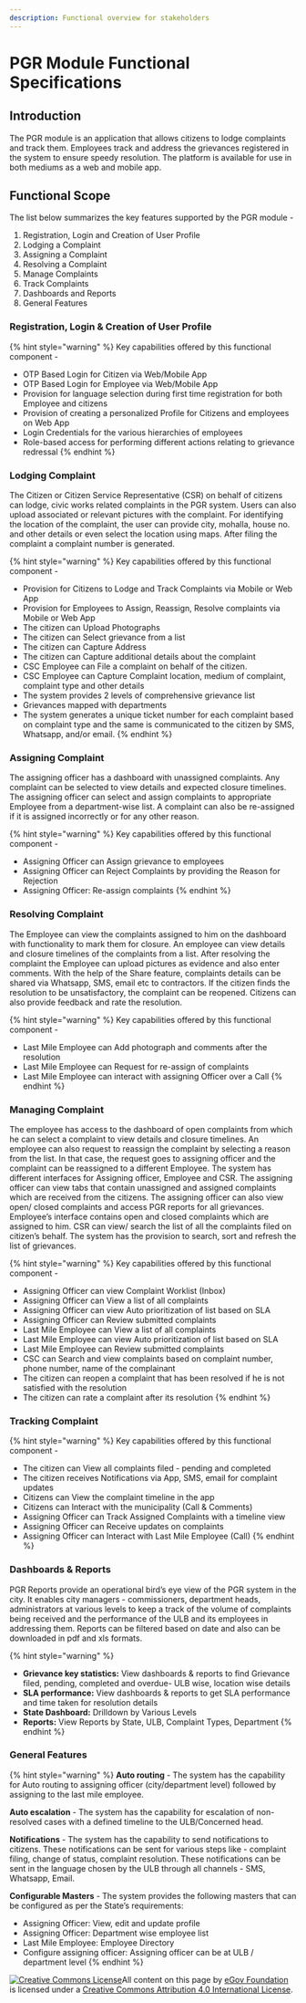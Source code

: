 ```yaml
---
description: Functional overview for stakeholders
---
```


# PGR Module Functional Specifications

## Introduction

The PGR module is an application that allows citizens to lodge complaints and track them. Employees track and address the grievances registered in the system to ensure speedy resolution. The platform is available for use in both mediums as a web and mobile app.

## Functional Scope

The list below summarizes the key features supported by the PGR module -

1. Registration, Login and Creation of User Profile
2. Lodging a Complaint
3. Assigning a Complaint
4. Resolving a Complaint
5. Manage Complaints
6. Track Complaints
7. Dashboards and Reports
8. General Features

### Registration, Login & Creation of User Profile

{% hint style="warning" %}
Key capabilities offered by this functional component -

* OTP Based Login for Citizen via Web/Mobile App
* OTP Based Login for Employee via Web/Mobile App
* Provision for language selection during first time registration for both Employee and citizens
* Provision of creating a personalized Profile for Citizens and employees on Web App
* Login Credentials for the various hierarchies of employees
* Role-based access for performing different actions relating to grievance redressal
{% endhint %}

### Lodging Complaint

The Citizen or Citizen Service Representative (CSR) on behalf of citizens can lodge, civic works related complaints in the PGR system. Users can also upload associated or relevant pictures with the complaint. For identifying the location of the complaint, the user can provide city, mohalla, house no. and other details or even select the location using maps. After filing the complaint a complaint number is generated.

{% hint style="warning" %}
Key capabilities offered by this functional component -

* Provision for Citizens to Lodge and Track Complaints via Mobile or Web App
* Provision for Employees to Assign, Reassign, Resolve complaints via Mobile or Web App
* The citizen can Upload Photographs
* The citizen can Select grievance from a list
* The citizen can Capture Address
* The citizen can Capture additional details about the complaint
* CSC Employee can File a complaint on behalf of the citizen.
* CSC Employee can Capture Complaint location, medium of complaint, complaint type and other details
* The system provides 2 levels of comprehensive grievance list
* Grievances mapped with departments
* The system generates a unique ticket number for each complaint based on complaint type and the same is communicated to the citizen by SMS, Whatsapp, and/or email.
{% endhint %}

### Assigning Complaint

The assigning officer has a dashboard with unassigned complaints. Any complaint can be selected to view details and expected closure timelines. The assigning officer can select and assign complaints to appropriate Employee from a department-wise list. A complaint can also be re-assigned if it is assigned incorrectly or for any other reason.

{% hint style="warning" %}
Key capabilities offered by this functional component -

* Assigning Officer can Assign grievance to employees
* Assigning Officer can Reject Complaints by providing the Reason for Rejection
* Assigning Officer: Re-assign complaints
{% endhint %}

### Resolving Complaint

The Employee can view the complaints assigned to him on the dashboard with functionality to mark them for closure. An employee can view details and closure timelines of the complaints from a list. After resolving the complaint the Employee can upload pictures as evidence and also enter comments. With the help of the Share feature, complaints details can be shared via Whatsapp, SMS, email etc to contractors. If the citizen finds the resolution to be unsatisfactory, the complaint can be reopened. Citizens can also provide feedback and rate the resolution.

{% hint style="warning" %}
Key capabilities offered by this functional component -

* Last Mile Employee can Add photograph and comments after the resolution
* Last Mile Employee can Request for re-assign of complaints
* Last Mile Employee can interact with assigning Officer over a Call
{% endhint %}

### Managing Complaint

The employee has access to the dashboard of open complaints from which he can select a complaint to view details and closure timelines. An employee can also request to reassign the complaint by selecting a reason from the list. In that case, the request goes to assigning officer and the complaint can be reassigned to a different Employee. The system has different interfaces for Assigning officer, Employee and CSR. The assigning officer can view tabs that contain unassigned and assigned complaints which are received from the citizens. The assigning officer can also view open/ closed complaints and access PGR reports for all grievances. Employee’s interface contains open and closed complaints which are assigned to him. CSR can view/ search the list of all the complaints filed on citizen’s behalf. The system has the provision to search, sort and refresh the list of grievances.

{% hint style="warning" %}
Key capabilities offered by this functional component -

* Assigning Officer can view Complaint Worklist (Inbox)
* Assigning Officer can View a list of all complaints
* Assigning Officer can view Auto prioritization of list based on SLA
* Assigning Officer can Review submitted complaints
* Last Mile Employee can View a list of all complaints
* Last Mile Employee can view Auto prioritization of list based on SLA
* Last Mile Employee can Review submitted complaints
* CSC can Search and view complaints based on complaint number, phone number, name of the complainant
* The citizen can reopen a complaint that has been resolved if he is not satisfied with the resolution
* The citizen can rate a complaint after its resolution
{% endhint %}

### Tracking Complaint

{% hint style="warning" %}
Key capabilities offered by this functional component -

* The citizen can View all complaints filed - pending and completed
* The citizen receives Notifications via App, SMS, email for complaint updates
* Citizens can View the complaint timeline in the app
* Citizens can Interact with the municipality (Call & Comments)
* Assigning Officer can Track Assigned Complaints with a timeline view
* Assigning Officer can Receive updates on complaints
* Assigning Officer can Interact with Last Mile Employee (Call)
{% endhint %}

### Dashboards & Reports

PGR Reports provide an operational bird’s eye view of the PGR system in the city. It enables city managers - commissioners, department heads, administrators at various levels to keep a track of the volume of complaints being received and the performance of the ULB and its employees in addressing them. Reports can be filtered based on date and also can be downloaded in pdf and xls formats.

{% hint style="warning" %}
* **Grievance key statistics:** View dashboards & reports to find Grievance filed, pending, completed and overdue- ULB wise, location wise details
* **SLA performance:** View dashboards & reports to get SLA performance and time taken for resolution details
* **State Dashboard:** Drilldown by Various Levels
* **Reports:** View Reports by State, ULB, Complaint Types, Department
{% endhint %}

### General Features

{% hint style="warning" %}
**Auto routing** - The system has the capability for Auto routing to assigning officer (city/department level) followed by assigning to the last mile employee.

**Auto escalation** - The system has the capability for escalation of non-resolved cases with a defined timeline to the ULB/Concerned head.

**Notifications** - The system has the capability to send notifications to citizens. These notifications can be sent for various steps like - complaint filing, change of status, complaint resolution. These notifications can be sent in the language chosen by the ULB through all channels - SMS, Whatsapp, Email.

**Configurable Masters** - The system provides the following masters that can be configured as per the State’s requirements:

* Assigning Officer: View, edit and update profile
* Assigning Officer: Department wise employee list
* Last Mile Employee: Employee Directory
* Configure assigning officer: Assigning officer can be at ULB / department level
{% endhint %}

[![Creative Commons License](https://i.creativecommons.org/l/by/4.0/80x15.png)](http://creativecommons.org/licenses/by/4.0/)All content on this page by [eGov Foundation ](https://egov.org.in/)is licensed under a [Creative Commons Attribution 4.0 International License](http://creativecommons.org/licenses/by/4.0/).
